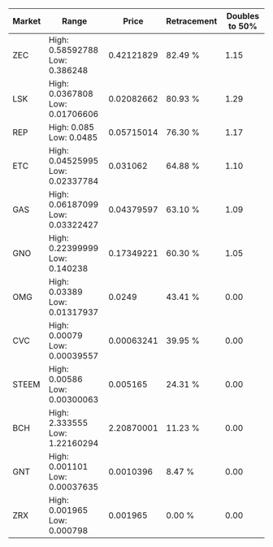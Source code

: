 | Market | Range | Price| Retracement | Doubles to 50% |
| --- | --- | --- | --- | --- |
| ZEC | High: 0.58592788<br />Low: 0.386248 | 0.42121829 | 82.49 % | 1.15 |
| LSK | High: 0.0367808<br />Low: 0.01706606 | 0.02082662 | 80.93 % | 1.29 |
| REP | High: 0.085<br />Low: 0.0485 | 0.05715014 | 76.30 % | 1.17 |
| ETC | High: 0.04525995<br />Low: 0.02337784 | 0.031062 | 64.88 % | 1.10 |
| GAS | High: 0.06187099<br />Low: 0.03322427 | 0.04379597 | 63.10 % | 1.09 |
| GNO | High: 0.22399999<br />Low: 0.140238 | 0.17349221 | 60.30 % | 1.05 |
| OMG | High: 0.03389<br />Low: 0.01317937 | 0.0249 | 43.41 % | 0.00 |
| CVC | High: 0.00079<br />Low: 0.00039557 | 0.00063241 | 39.95 % | 0.00 |
| STEEM | High: 0.00586<br />Low: 0.00300063 | 0.005165 | 24.31 % | 0.00 |
| BCH | High: 2.333555<br />Low: 1.22160294 | 2.20870001 | 11.23 % | 0.00 |
| GNT | High: 0.001101<br />Low: 0.00037635 | 0.0010396 | 8.47 % | 0.00 |
| ZRX | High: 0.001965<br />Low: 0.000798 | 0.001965 | 0.00 % | 0.00 |
